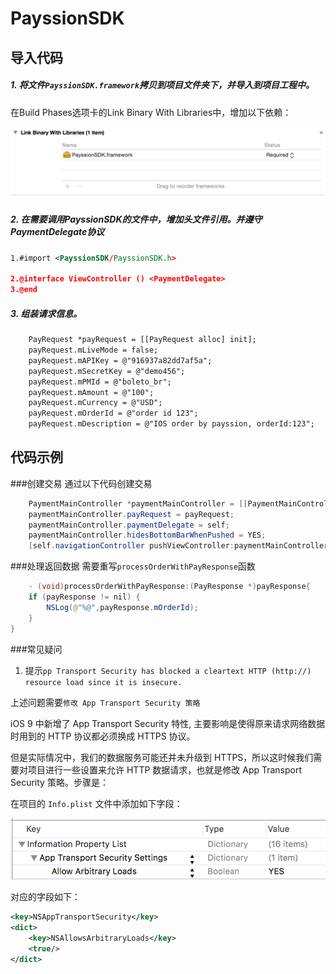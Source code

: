 # PayssionSDK
## 导入代码
##### 1. 将文件`PayssionSDK.framework`拷贝到项目文件夹下，并导入到项目工程中。   
在Build Phases选项卡的Link Binary With Libraries中，增加以下依赖：

![alt text](/libs/librarie.png "lib")

##### 2. 在需要调用PayssionSDK的文件中，增加头文件引用。并遵守PaymentDelegate协议
```xml
1.#import <PayssionSDK/PayssionSDK.h>

2.@interface ViewController () <PaymentDelegate>
3.@end
```

##### 3. 组装请求信息。
```xml
    PayRequest *payRequest = [[PayRequest alloc] init];
    payRequest.mLiveMode = false;
    payRequest.mAPIKey = @"916937a82dd7af5a";
    payRequest.mSecretKey = @"demo456";
    payRequest.mPMId = @"boleto_br";
    payRequest.mAmount = @"100";
    payRequest.mCurrency = @"USD";
    payRequest.mOrderId = @"order id 123";
    payRequest.mDescription = @"IOS order by payssion, orderId:123";
```
## 代码示例
###创建交易
通过以下代码创建交易
```java
    PaymentMainController *paymentMainController = [[PaymentMainController alloc] init];
    paymentMainController.payRequest = payRequest;
    paymentMainController.paymentDelegate = self;
    paymentMainController.hidesBottomBarWhenPushed = YES;
    [self.navigationController pushViewController:paymentMainController animated:YES];
```
###处理返回数据
需要重写`processOrderWithPayResponse`函数
```java
    - (void)processOrderWithPayResponse:(PayResponse *)payResponse{
    if (payResponse != nil) {
        NSLog(@"%@",payResponse.mOrderId);
    }
}
```

###常见疑问
1. 提示`pp Transport Security has blocked a cleartext HTTP (http://) resource load since it is insecure.`

上述问题需要`修改 App Transport Security 策略`

iOS 9 中新增了 App Transport Security 特性, 主要影响是使得原来请求网络数据时用到的 HTTP 协议都必须换成 HTTPS 协议。

但是实际情况中，我们的数据服务可能还并未升级到 HTTPS，所以这时候我们需要对项目进行一些设置来允许 HTTP 数据请求，也就是修改 App Transport Security 策略。步骤是：

在项目的 `Info.plist` 文件中添加如下字段：

![alt text](/libs/security.png "lib")

对应的字段如下：

```xml
<key>NSAppTransportSecurity</key>
<dict>
    <key>NSAllowsArbitraryLoads</key>
    <true/>
</dict>
```
